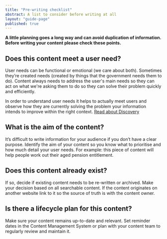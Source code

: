 ```yaml
---
title: "Pre-writing checklist"
abstract: A list to consider before writing at all
layout: "guide-page"
published: true
---
```


**A little planning goes a long way and can avoid duplication of information. Before writing your content please check these points.**

## Does this content meet a user need?

User needs can be functional or emotional (we care about both). Sometimes they’re created needs (created by things that the government needs them to do). Content always needs to address the user's main needs so they can act on what we're asking them to do so they can solve their problem quickly and efficiently.

In order to understand user needs it helps to actually meet users and observe how they are currently solving the problem your information intends to improve within the right context. [Read about Discovery](https://www.dto.gov.au/standard/service-design-and-delivery-process/discovery/ "Read about Discovery")

## What is the aim of the content?

It’s difficult to write information for your audience if you don’t have a clear purpose. Identify the aim of your content so you know what to prioritise and how much detail your user needs. For example: this piece of content will help people work out their aged pension entitlement.

## Does this content already exist?

If so, decide if existing content needs to be re-written or archived. Make your decision based on all searchable content. If the content originates on another website link to it so the source of truth is with the content owner.

## Is there a lifecycle plan for this content?

Make sure your content remains up-to-date and relevant. Set reminder dates in the Content Management System or plan with your content team to regularly review and maintain it.
